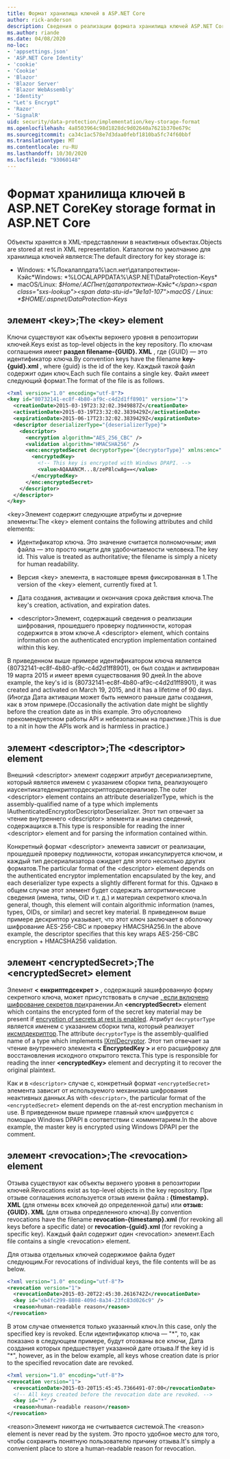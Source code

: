 ```yaml
---
title: Формат хранилища ключей в ASP.NET Core
author: rick-anderson
description: Сведения о реализации формата хранилища ключей ASP.NET Core Data Protection.
ms.author: riande
ms.date: 04/08/2020
no-loc:
- 'appsettings.json'
- 'ASP.NET Core Identity'
- 'cookie'
- 'Cookie'
- 'Blazor'
- 'Blazor Server'
- 'Blazor WebAssembly'
- 'Identity'
- "Let's Encrypt"
- 'Razor'
- 'SignalR'
uid: security/data-protection/implementation/key-storage-format
ms.openlocfilehash: 4a8503964c98d1828dc9d02640a7621b370e679c
ms.sourcegitcommit: ca34c1ac578e7d3daa0febf1810ba5fc74f60bbf
ms.translationtype: MT
ms.contentlocale: ru-RU
ms.lasthandoff: 10/30/2020
ms.locfileid: "93060148"
---
```

# <a name="key-storage-format-in-aspnet-core"></a><span data-ttu-id="9e1a1-103">Формат хранилища ключей в ASP.NET Core</span><span class="sxs-lookup"><span data-stu-id="9e1a1-103">Key storage format in ASP.NET Core</span></span>

<a name="data-protection-implementation-key-storage-format"></a>

<span data-ttu-id="9e1a1-104">Объекты хранятся в XML-представлении в неактивных объектах.</span><span class="sxs-lookup"><span data-stu-id="9e1a1-104">Objects are stored at rest in XML representation.</span></span> <span data-ttu-id="9e1a1-105">Каталогом по умолчанию для хранилища ключей является:</span><span class="sxs-lookup"><span data-stu-id="9e1a1-105">The default directory for key storage is:</span></span>

* <span data-ttu-id="9e1a1-106">Windows: \*%Локалаппдата%\асп.нет\датапротектион-Кэйс\*</span><span class="sxs-lookup"><span data-stu-id="9e1a1-106">Windows: \*%LOCALAPPDATA%\ASP.NET\DataProtection-Keys\*</span></span>
* <span data-ttu-id="9e1a1-107">macOS/Linux: *$Home/.АСПнет/датапротектион-Кэйс*</span><span class="sxs-lookup"><span data-stu-id="9e1a1-107">macOS / Linux: *$HOME/.aspnet/DataProtection-Keys*</span></span>

## <a name="the-key-element"></a><span data-ttu-id="9e1a1-108">элемент \<key>;</span><span class="sxs-lookup"><span data-stu-id="9e1a1-108">The \<key> element</span></span>

<span data-ttu-id="9e1a1-109">Ключи существуют как объекты верхнего уровня в репозитории ключей.</span><span class="sxs-lookup"><span data-stu-id="9e1a1-109">Keys exist as top-level objects in the key repository.</span></span> <span data-ttu-id="9e1a1-110">По ключам соглашения имеет **раздел filename-{GUID}. XML** , где {GUID} — это идентификатор ключа.</span><span class="sxs-lookup"><span data-stu-id="9e1a1-110">By convention keys have the filename **key-{guid}.xml** , where {guid} is the id of the key.</span></span> <span data-ttu-id="9e1a1-111">Каждый такой файл содержит один ключ.</span><span class="sxs-lookup"><span data-stu-id="9e1a1-111">Each such file contains a single key.</span></span> <span data-ttu-id="9e1a1-112">Файл имеет следующий формат.</span><span class="sxs-lookup"><span data-stu-id="9e1a1-112">The format of the file is as follows.</span></span>

```xml
<?xml version="1.0" encoding="utf-8"?>
<key id="80732141-ec8f-4b80-af9c-c4d2d1ff8901" version="1">
  <creationDate>2015-03-19T23:32:02.3949887Z</creationDate>
  <activationDate>2015-03-19T23:32:02.3839429Z</activationDate>
  <expirationDate>2015-06-17T23:32:02.3839429Z</expirationDate>
  <descriptor deserializerType="{deserializerType}">
    <descriptor>
      <encryption algorithm="AES_256_CBC" />
      <validation algorithm="HMACSHA256" />
      <enc:encryptedSecret decryptorType="{decryptorType}" xmlns:enc="...">
        <encryptedKey>
          <!-- This key is encrypted with Windows DPAPI. -->
          <value>AQAAANCM...8/zeP8lcwAg==</value>
        </encryptedKey>
      </enc:encryptedSecret>
    </descriptor>
  </descriptor>
</key>
```

<span data-ttu-id="9e1a1-113">\<key>Элемент содержит следующие атрибуты и дочерние элементы:</span><span class="sxs-lookup"><span data-stu-id="9e1a1-113">The \<key> element contains the following attributes and child elements:</span></span>

* <span data-ttu-id="9e1a1-114">Идентификатор ключа. Это значение считается полномочным; имя файла — это просто ницети для удобочитаемости человека.</span><span class="sxs-lookup"><span data-stu-id="9e1a1-114">The key id. This value is treated as authoritative; the filename is simply a nicety for human readability.</span></span>

* <span data-ttu-id="9e1a1-115">Версия \<key> элемента, в настоящее время фиксированная в 1.</span><span class="sxs-lookup"><span data-stu-id="9e1a1-115">The version of the \<key> element, currently fixed at 1.</span></span>

* <span data-ttu-id="9e1a1-116">Дата создания, активации и окончания срока действия ключа.</span><span class="sxs-lookup"><span data-stu-id="9e1a1-116">The key's creation, activation, and expiration dates.</span></span>

* <span data-ttu-id="9e1a1-117">\<descriptor>Элемент, содержащий сведения о реализации шифрования, прошедшего проверку подлинности, которая содержится в этом ключе.</span><span class="sxs-lookup"><span data-stu-id="9e1a1-117">A \<descriptor> element, which contains information on the authenticated encryption implementation contained within this key.</span></span>

<span data-ttu-id="9e1a1-118">В приведенном выше примере идентификатором ключа является {80732141-ec8f-4b80-af9c-c4d2d1ff8901}, он был создан и активирован 19 марта 2015 и имеет время существования 90 дней.</span><span class="sxs-lookup"><span data-stu-id="9e1a1-118">In the above example, the key's id is {80732141-ec8f-4b80-af9c-c4d2d1ff8901}, it was created and activated on March 19, 2015, and it has a lifetime of 90 days.</span></span> <span data-ttu-id="9e1a1-119">(Иногда Дата активации может быть немного раньше даты создания, как в этом примере.</span><span class="sxs-lookup"><span data-stu-id="9e1a1-119">(Occasionally the activation date might be slightly before the creation date as in this example.</span></span> <span data-ttu-id="9e1a1-120">Это обусловлено nрекомендуетсяом работы API и небезопасным на практике.)</span><span class="sxs-lookup"><span data-stu-id="9e1a1-120">This is due to a nit in how the APIs work and is harmless in practice.)</span></span>

## <a name="the-descriptor-element"></a><span data-ttu-id="9e1a1-121">элемент \<descriptor>;</span><span class="sxs-lookup"><span data-stu-id="9e1a1-121">The \<descriptor> element</span></span>

<span data-ttu-id="9e1a1-122">Внешний \<descriptor> элемент содержит атрибут десериализертипе, который является именем с указанием сборки типа, реализующего иаусентикатеденкриптордескриптордесериализер.</span><span class="sxs-lookup"><span data-stu-id="9e1a1-122">The outer \<descriptor> element contains an attribute deserializerType, which is the assembly-qualified name of a type which implements IAuthenticatedEncryptorDescriptorDeserializer.</span></span> <span data-ttu-id="9e1a1-123">Этот тип отвечает за чтение внутреннего \<descriptor> элемента и анализ сведений, содержащихся в.</span><span class="sxs-lookup"><span data-stu-id="9e1a1-123">This type is responsible for reading the inner \<descriptor> element and for parsing the information contained within.</span></span>

<span data-ttu-id="9e1a1-124">Конкретный формат \<descriptor> элемента зависит от реализации, прошедшей проверку подлинности, которая инкапсулируется ключом, и каждый тип десериализатора ожидает для этого несколько других форматов.</span><span class="sxs-lookup"><span data-stu-id="9e1a1-124">The particular format of the \<descriptor> element depends on the authenticated encryptor implementation encapsulated by the key, and each deserializer type expects a slightly different format for this.</span></span> <span data-ttu-id="9e1a1-125">Однако в общем случае этот элемент будет содержать алгоритмические сведения (имена, типы, OID и т. д.) и материал секретного ключа.</span><span class="sxs-lookup"><span data-stu-id="9e1a1-125">In general, though, this element will contain algorithmic information (names, types, OIDs, or similar) and secret key material.</span></span> <span data-ttu-id="9e1a1-126">В приведенном выше примере дескриптор указывает, что этот ключ заключает в оболочку шифрование AES-256-CBC и проверку HMACSHA256.</span><span class="sxs-lookup"><span data-stu-id="9e1a1-126">In the above example, the descriptor specifies that this key wraps AES-256-CBC encryption + HMACSHA256 validation.</span></span>

## <a name="the-encryptedsecret-element"></a><span data-ttu-id="9e1a1-127">элемент \<encryptedSecret>;</span><span class="sxs-lookup"><span data-stu-id="9e1a1-127">The \<encryptedSecret> element</span></span>

<span data-ttu-id="9e1a1-128">Элемент **&lt; енкриптедсекрет &gt;** , содержащий зашифрованную форму секретного ключа, может присутствовать в случае [, если включено шифрование секретов при](xref:security/data-protection/implementation/key-encryption-at-rest)хранении.</span><span class="sxs-lookup"><span data-stu-id="9e1a1-128">An **&lt;encryptedSecret&gt;** element which contains the encrypted form of the secret key material may be present if [encryption of secrets at rest is enabled](xref:security/data-protection/implementation/key-encryption-at-rest).</span></span> <span data-ttu-id="9e1a1-129">Атрибут `decryptorType` является именем с указанием сборки типа, который реализует [иксмлдекриптор](/dotnet/api/microsoft.aspnetcore.dataprotection.xmlencryption.ixmldecryptor).</span><span class="sxs-lookup"><span data-stu-id="9e1a1-129">The attribute `decryptorType` is the assembly-qualified name of a type which implements [IXmlDecryptor](/dotnet/api/microsoft.aspnetcore.dataprotection.xmlencryption.ixmldecryptor).</span></span> <span data-ttu-id="9e1a1-130">Этот тип отвечает за чтение внутреннего элемента **&lt; EncryptedKey &gt;** и его расшифровку для восстановления исходного открытого текста.</span><span class="sxs-lookup"><span data-stu-id="9e1a1-130">This type is responsible for reading the inner **&lt;encryptedKey&gt;** element and decrypting it to recover the original plaintext.</span></span>

<span data-ttu-id="9e1a1-131">Как и в `<descriptor>` случае с, конкретный формат `<encryptedSecret>` элемента зависит от используемого механизма шифрования неактивных данных.</span><span class="sxs-lookup"><span data-stu-id="9e1a1-131">As with `<descriptor>`, the particular format of the `<encryptedSecret>` element depends on the at-rest encryption mechanism in use.</span></span> <span data-ttu-id="9e1a1-132">В приведенном выше примере главный ключ шифруется с помощью Windows DPAPI в соответствии с комментарием.</span><span class="sxs-lookup"><span data-stu-id="9e1a1-132">In the above example, the master key is encrypted using Windows DPAPI per the comment.</span></span>

## <a name="the-revocation-element"></a><span data-ttu-id="9e1a1-133">элемент \<revocation>;</span><span class="sxs-lookup"><span data-stu-id="9e1a1-133">The \<revocation> element</span></span>

<span data-ttu-id="9e1a1-134">Отзыва существуют как объекты верхнего уровня в репозитории ключей.</span><span class="sxs-lookup"><span data-stu-id="9e1a1-134">Revocations exist as top-level objects in the key repository.</span></span> <span data-ttu-id="9e1a1-135">При отзыве соглашения используется отзыв имени файла **: {timestamp}. XML** (для отмены всех ключей до определенной даты) или **отзыв: {GUID}. XML** (для отзыва определенного ключа).</span><span class="sxs-lookup"><span data-stu-id="9e1a1-135">By convention revocations have the filename **revocation-{timestamp}.xml** (for revoking all keys before a specific date) or **revocation-{guid}.xml** (for revoking a specific key).</span></span> <span data-ttu-id="9e1a1-136">Каждый файл содержит один \<revocation> элемент.</span><span class="sxs-lookup"><span data-stu-id="9e1a1-136">Each file contains a single \<revocation> element.</span></span>

<span data-ttu-id="9e1a1-137">Для отзыва отдельных ключей содержимое файла будет следующим.</span><span class="sxs-lookup"><span data-stu-id="9e1a1-137">For revocations of individual keys, the file contents will be as below.</span></span>

```xml
<?xml version="1.0" encoding="utf-8"?>
<revocation version="1">
  <revocationDate>2015-03-20T22:45:30.2616742Z</revocationDate>
  <key id="eb4fc299-8808-409d-8a34-23fc83d026c9" />
  <reason>human-readable reason</reason>
</revocation>
```

<span data-ttu-id="9e1a1-138">В этом случае отменяется только указанный ключ.</span><span class="sxs-lookup"><span data-stu-id="9e1a1-138">In this case, only the specified key is revoked.</span></span> <span data-ttu-id="9e1a1-139">Если идентификатор ключа — "\*", то, как показано в следующем примере, будут отозваны все ключи, Дата создания которых предшествует указанной дате отзыва.</span><span class="sxs-lookup"><span data-stu-id="9e1a1-139">If the key id is "\*", however, as in the below example, all keys whose creation date is prior to the specified revocation date are revoked.</span></span>

```xml
<?xml version="1.0" encoding="utf-8"?>
<revocation version="1">
  <revocationDate>2015-03-20T15:45:45.7366491-07:00</revocationDate>
  <!-- All keys created before the revocation date are revoked. -->
  <key id="*" />
  <reason>human-readable reason</reason>
</revocation>
```

<span data-ttu-id="9e1a1-140">\<reason>Элемент никогда не считывается системой.</span><span class="sxs-lookup"><span data-stu-id="9e1a1-140">The \<reason> element is never read by the system.</span></span> <span data-ttu-id="9e1a1-141">Это просто удобное место для того, чтобы сохранить понятную пользователю причину отзыва.</span><span class="sxs-lookup"><span data-stu-id="9e1a1-141">It's simply a convenient place to store a human-readable reason for revocation.</span></span>
